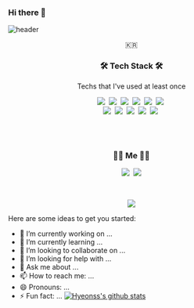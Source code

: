 ### Hi there 👋

![header](https://capsule-render.vercel.app/api?type=soft&color=auto&height=150&section=header&text=Hyeonseong%20Jeon&fontSize=70&animation=twinkling)

<p align="center">🇰🇷 </p>

<h3 align="center">🛠 Tech Stack 🛠</h3>

<p align="center"> Techs that I've used at least once </p>

<p align="center">
  <img src="https://img.shields.io/badge/HTML-1572B6?style=flat-square&logo=html5&logoColor=white"/></a>&nbsp 
  <img src="https://img.shields.io/badge/CSS-1572B6?style=flat-square&logo=css3&logoColor=white"/></a>&nbsp 
  <img src="https://img.shields.io/badge/Javascript-ffb13b?style=flat-square&logo=javascript&logoColor=white"/></a>&nbsp 
  <img src="https://img.shields.io/badge/C++-00599C?style=flat-square&logo=C%2B%2B&logoColor=white"/></a>&nbsp 
  <img src="https://img.shields.io/badge/Python-3766AB?style=flat-square&logo=Python&logoColor=white"/></a>&nbsp 
  <img src="https://img.shields.io/badge/Java-007396?style=flat-square&logo=Java&logoColor=white"/></a>&nbsp
  <br>
  <img src="https://img.shields.io/badge/NestJS-6DB33F?style=flat-square&logo=NestJS&logoColor=white"/></a>&nbsp 
  <img src="https://img.shields.io/badge/Express-6DB33F?style=flat-square&logo=Express&logoColor=white"/></a>&nbsp 
  <img src="https://img.shields.io/badge/Django-092E20?style=flat-square&logo=Django&logoColor=white"/></a>&nbsp 
  <img src="https://img.shields.io/badge/Mysql-E6B91E?style=flat-square&logo=MySql&logoColor=white"/></a>&nbsp 
  <img src="https://img.shields.io/badge/aws-333664?style=flat-square&logo=amazon-aws&logoColor=white"/></a>&nbsp 
</p>

<br><br>
<h3 align="center"> 🧑‍💻 Me 🧑‍💻 </h3>
<p align="center">
  <a href="https://www.notion.so/hyeonss/682cbdabc6df40e1a2edae7d2ab27d17"><img src="https://img.shields.io/badge/Tech%20Note-11B48A?style=flat-square&logo=Vimeo&logoColor=white&link=https://www.notion.so/hyeonss/682cbdabc6df40e1a2edae7d2ab27d17"/></a>&nbsp
  <a href="mailto:hyeonss0417@gmail.com"><img src="https://img.shields.io/badge/Gmail-d14836?style=flat-square&logo=Gmail&logoColor=white&link=hyeonss0417@gmail.com"/></a>
</p>
<br>

<p align="center">
  <a href="https://hits.seeyoufarm.com"><img src="https://hits.seeyoufarm.com/api/count/incr/badge.svg?url=https://github.com/skyoun97&count_bg=%23ED6DA3&title_bg=%2386757E&icon=github.svg&icon_color=%23E1DEDE&title=hits&edge_flat=false"/></a>
</p>




Here are some ideas to get you started:

- 🔭 I’m currently working on ...
- 🌱 I’m currently learning ...
- 👯 I’m looking to collaborate on ...
- 🤔 I’m looking for help with ...
- 💬 Ask me about ...
- 📫 How to reach me: ...
- 😄 Pronouns: ...
- ⚡ Fun fact: ...
[![Hyeonss's github stats](https://github-readme-stats.vercel.app/api?username=skyoun97&show_icons=true&theme=dracula)](https://github.com/anuraghazra/github-readme-stats)

